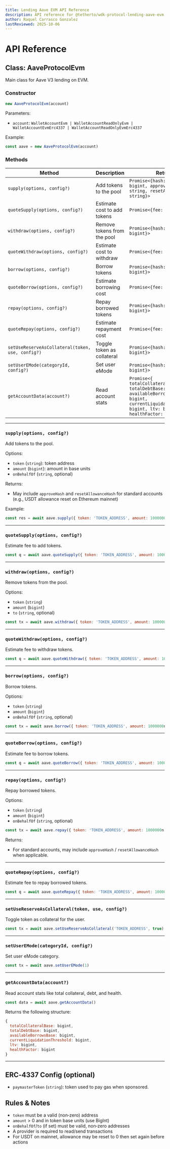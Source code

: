 ```yaml
---
title: Lending Aave EVM API Reference
description: API reference for @tetherto/wdk-protocol-lending-aave-evm
author: Raquel Carrasco Gonzalez
lastReviewed: 2025-10-06
---
```


# API Reference

## Class: AaveProtocolEvm

Main class for Aave V3 lending on EVM.

### Constructor

```javascript
new AaveProtocolEvm(account)
```

Parameters:
- `account`: `WalletAccountEvm | WalletAccountReadOnlyEvm | WalletAccountEvmErc4337 | WalletAccountReadOnlyEvmErc4337`

Example:

```javascript
const aave = new AaveProtocolEvm(account)
```

### Methods

| Method | Description | Returns |
|--------|-------------|---------|
| `supply(options, config?)` | Add tokens to the pool | `Promise<{hash: string, fee: bigint, approveHash?: string, resetAllowanceHash?: string}>` |
| `quoteSupply(options, config?)` | Estimate cost to add tokens | `Promise<{fee: bigint}>` |
| `withdraw(options, config?)` | Remove tokens from the pool | `Promise<{hash: string, fee: bigint}>` |
| `quoteWithdraw(options, config?)` | Estimate cost to withdraw | `Promise<{fee: bigint}>` |
| `borrow(options, config?)` | Borrow tokens | `Promise<{hash: string, fee: bigint}>` |
| `quoteBorrow(options, config?)` | Estimate borrowing cost | `Promise<{fee: bigint}>` |
| `repay(options, config?)` | Repay borrowed tokens | `Promise<{hash: string, fee: bigint}>` |
| `quoteRepay(options, config?)` | Estimate repayment cost | `Promise<{fee: bigint}>` |
| `setUseReserveAsCollateral(token, use, config?)` | Toggle token as collateral | `Promise<{hash: string, fee: bigint}>` |
| `setUserEMode(categoryId, config?)` | Set user eMode | `Promise<{hash: string, fee: bigint}>` |
| `getAccountData(account?)` | Read account stats | `Promise<{ totalCollateralBase: bigint, totalDebtBase: bigint, availableBorrowsBase: bigint, currentLiquidationThreshold: bigint, ltv: bigint, healthFactor: bigint }>` |

---

### `supply(options, config?)`
Add tokens to the pool.

Options:
- `token` (`string`): token address
- `amount` (`bigint`): amount in base units
- `onBehalfOf` (`string`, optional)

Returns:
- May include `approveHash` and `resetAllowanceHash` for standard accounts (e.g., USDT allowance reset on Ethereum mainnet)

Example:

```javascript
const res = await aave.supply({ token: 'TOKEN_ADDRESS', amount: 1000000n })
```

---

### `quoteSupply(options, config?)`
Estimate fee to add tokens.

```javascript
const q = await aave.quoteSupply({ token: 'TOKEN_ADDRESS', amount: 1000000n })
```

---

### `withdraw(options, config?)`
Remove tokens from the pool.

Options:
- `token` (`string`)
- `amount` (`bigint`)
- `to` (`string`, optional)

```javascript
const tx = await aave.withdraw({ token: 'TOKEN_ADDRESS', amount: 1000000n })
```

---

### `quoteWithdraw(options, config?)`
Estimate fee to withdraw tokens.

```javascript
const q = await aave.quoteWithdraw({ token: 'TOKEN_ADDRESS', amount: 1000000n })
```

---

### `borrow(options, config?)`
Borrow tokens.

Options:
- `token` (`string`)
- `amount` (`bigint`)
- `onBehalfOf` (`string`, optional)

```javascript
const tx = await aave.borrow({ token: 'TOKEN_ADDRESS', amount: 1000000n })
```

---

### `quoteBorrow(options, config?)`
Estimate fee to borrow tokens.

```javascript
const q = await aave.quoteBorrow({ token: 'TOKEN_ADDRESS', amount: 1000000n })
```

---

### `repay(options, config?)`
Repay borrowed tokens.

Options:
- `token` (`string`)
- `amount` (`bigint`)
- `onBehalfOf` (`string`, optional)

```javascript
const tx = await aave.repay({ token: 'TOKEN_ADDRESS', amount: 1000000n })
```

Returns:
- For standard accounts, may include `approveHash` / `resetAllowanceHash` when applicable.

---

### `quoteRepay(options, config?)`
Estimate fee to repay borrowed tokens.

```javascript
const q = await aave.quoteRepay({ token: 'TOKEN_ADDRESS', amount: 1000000n })
```

---

### `setUseReserveAsCollateral(token, use, config?)`
Toggle token as collateral for the user.

```javascript
const tx = await aave.setUseReserveAsCollateral('TOKEN_ADDRESS', true)
```

---

### `setUserEMode(categoryId, config?)`
Set user eMode category.

```javascript
const tx = await aave.setUserEMode(1)
```

---

### `getAccountData(account?)`
Read account stats like total collateral, debt, and health.

```javascript
const data = await aave.getAccountData()
```

Returns the following structure:

```javascript
{
  totalCollateralBase: bigint,
  totalDebtBase: bigint,
  availableBorrowsBase: bigint,
  currentLiquidationThreshold: bigint,
  ltv: bigint,
  healthFactor: bigint
}
```

---

## ERC‑4337 Config (optional)

- `paymasterToken` (`string`): token used to pay gas when sponsored.

## Rules & Notes

- `token` must be a valid (non‑zero) address
- `amount` > 0 and in token base units (use BigInt)
- `onBehalfOf`/`to` (if set) must be valid, non‑zero addresses
- A provider is required to read/send transactions
- For USDT on mainnet, allowance may be reset to 0 then set again before actions

